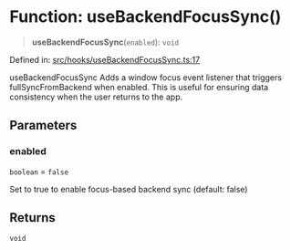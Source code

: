 # Function: useBackendFocusSync()

> **useBackendFocusSync**(`enabled`): `void`

Defined in: [src/hooks/useBackendFocusSync.ts:17](https://github.com/Nick2bad4u/Uptime-Watcher/blob/2a45eeb1723f8f7089001af2c92aa07d82dfe7e4/src/hooks/useBackendFocusSync.ts#L17)

useBackendFocusSync
Adds a window focus event listener that triggers fullSyncFromBackend when enabled.
This is useful for ensuring data consistency when the user returns to the app.

## Parameters

### enabled

`boolean` = `false`

Set to true to enable focus-based backend sync (default: false)

## Returns

`void`
